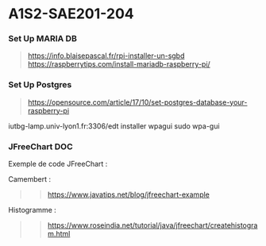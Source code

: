# A1S2-SAE201-204

### Set Up MARIA DB
> https://info.blaisepascal.fr/rpi-installer-un-sgbd
> https://raspberrytips.com/install-mariadb-raspberry-pi/

### Set Up Postgres
> https://opensource.com/article/17/10/set-postgres-database-your-raspberry-pi



iutbg-lamp.univ-lyon1.fr:3306/edt
installer wpagui
sudo wpa-gui








### JFreeChart DOC

Exemple de code JFreeChart : <br />

Camembert :
>> https://www.javatips.net/blog/jfreechart-example

Histogramme :
>> https://www.roseindia.net/tutorial/java/jfreechart/createhistogram.html

